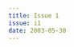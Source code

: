```yaml
---
title: Issue 1
issue: i1
date: 2003-05-30
---
```


<!-- An editorial preface to the Issue may go here in Markdown format. -->